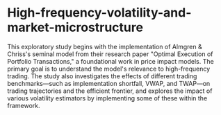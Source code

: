 # High-frequency-volatility-and-market-microstructure

This exploratory study begins with the implementation of Almgren & Chriss's seminal model from their research paper "Optimal Execution of Portfolio Transactions," a foundational work in price impact models. The primary goal is to understand the model's relevance to high-frequency trading. The study also investigates the effects of different trading benchmarks—such as implementation shortfall, VWAP, and TWAP—on trading trajectories and the efficient frontier, and explores the impact of various volatility estimators by implementing some of these within the framework.
